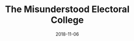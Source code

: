 ---
title: The Misunderstood Electoral College
xurl: https://explore.paulbutler.org/electoral/
date: 2018-11-06
---